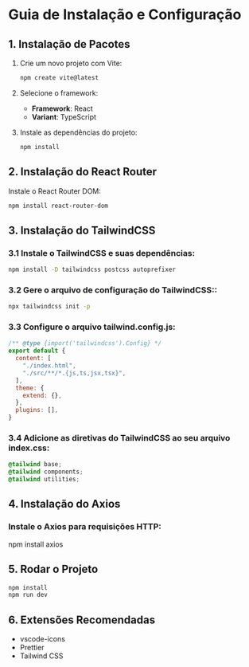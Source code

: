 # Guia de Instalação e Configuração

## 1. Instalação de Pacotes

1. Crie um novo projeto com Vite:
    ```bash
    npm create vite@latest
    ```

2. Selecione o framework:
    - **Framework**: React
    - **Variant**: TypeScript

3. Instale as dependências do projeto:
    ```bash
    npm install
    ```

## 2. Instalação do React Router

Instale o React Router DOM:
```bash
npm install react-router-dom
```

## 3. Instalação do TailwindCSS

### 3.1 Instale o TailwindCSS e suas dependências:
```bash
npm install -D tailwindcss postcss autoprefixer
```

### 3.2 Gere o arquivo de configuração do TailwindCSS::
```bash
npx tailwindcss init -p
```

### 3.3  Configure o arquivo tailwind.config.js:
```js
/** @type {import('tailwindcss').Config} */
export default {
  content: [
    "./index.html",
    "./src/**/*.{js,ts,jsx,tsx}",
  ],
  theme: {
    extend: {},
  },
  plugins: [],
}
```

### 3.4 Adicione as diretivas do TailwindCSS ao seu arquivo index.css:

```css
@tailwind base;
@tailwind components;
@tailwind utilities;
```

## 4. Instalação do Axios
### Instale o Axios para requisições HTTP:
npm install axios

## 5. Rodar o Projeto
```bash
npm install
npm run dev
```

## 6. Extensões Recomendadas
* vscode-icons
* Prettier
* Tailwind CSS
